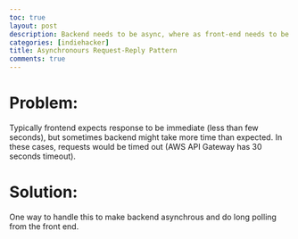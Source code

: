 ```yaml
---
toc: true
layout: post
description: Backend needs to be async, where as front-end needs to be sync
categories: [indiehacker]
title: Asynchronours Request-Reply Pattern
comments: true
---
```


# Problem:     
Typically frontend expects response to be immediate (less than few seconds), but sometimes backend might take more time than expected. In these cases, requests would be timed out (AWS API Gateway has 30 seconds timeout).

# Solution:    
One way to handle this to make backend asynchrous and do long polling from the front end. 

